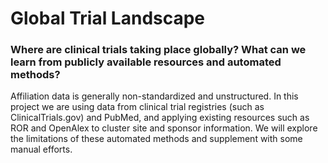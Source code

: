 # Global Trial Landscape

### Where are clinical trials taking place globally? What can we learn from publicly available resources and automated methods?

Affiliation data is generally non-standardized and unstructured. In this project we are using data from clinical trial registries (such as ClinicalTrials.gov) and PubMed, and applying existing resources such as ROR and OpenAlex to cluster site and sponsor information. We will explore the limitations of these automated methods and supplement with some manual efforts.
